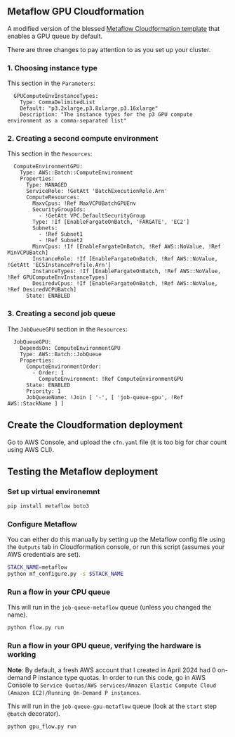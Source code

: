 ## Metaflow GPU Cloudformation

A modified version of the blessed [Metaflow Cloudformation template](https://github.com/outerbounds/metaflow-tools/blob/master/aws/cloudformation/metaflow-cfn-template.yml) that enables a GPU queue by default.

There are three changes to pay attention to as you set up your cluster.

### 1. Choosing instance type
This section in the `Parameters`:
```
  GPUComputeEnvInstanceTypes:
    Type: CommaDelimitedList
    Default: "p3.2xlarge,p3.8xlarge,p3.16xlarge"
    Description: "The instance types for the p3 GPU compute environment as a comma-separated list"
```

### 2. Creating a second compute environment

This section in the `Resources`:
```
  ComputeEnvironmentGPU:
    Type: AWS::Batch::ComputeEnvironment
    Properties:
      Type: MANAGED
      ServiceRole: !GetAtt 'BatchExecutionRole.Arn'
      ComputeResources:
        MaxvCpus: !Ref MaxVCPUBatchGPUEnv
        SecurityGroupIds:
          - !GetAtt VPC.DefaultSecurityGroup
        Type: !If [EnableFargateOnBatch, 'FARGATE', 'EC2']
        Subnets:
          - !Ref Subnet1
          - !Ref Subnet2
        MinvCpus: !If [EnableFargateOnBatch, !Ref AWS::NoValue, !Ref MinVCPUBatch]
        InstanceRole: !If [EnableFargateOnBatch, !Ref AWS::NoValue, !GetAtt 'ECSInstanceProfile.Arn']
        InstanceTypes: !If [EnableFargateOnBatch, !Ref AWS::NoValue, !Ref GPUComputeEnvInstanceTypes]
        DesiredvCpus: !If [EnableFargateOnBatch, !Ref AWS::NoValue, !Ref DesiredVCPUBatch]
      State: ENABLED
```

### 3. Creating a second job queue
The `JobQueueGPU` section in the `Resources`:
```
  JobQueueGPU:
    DependsOn: ComputeEnvironmentGPU
    Type: AWS::Batch::JobQueue
    Properties:
      ComputeEnvironmentOrder:
        - Order: 1
          ComputeEnvironment: !Ref ComputeEnvironmentGPU
      State: ENABLED
      Priority: 1
      JobQueueName: !Join [ '-', [ 'job-queue-gpu', !Ref AWS::StackName ] ]
```

## Create the Cloudformation deployment
Go to AWS Console, and upload the `cfn.yaml` file (it is too big for char count using AWS CLI). 

## Testing the Metaflow deployment

### Set up virtual environemnt
```bash
pip install metaflow boto3
```

### Configure Metaflow

You can either do this manually by setting up the Metaflow config file using the `Outputs` tab in Cloudformation console, or run this script (assumes your AWS credentials are set).
```bash
STACK_NAME=metaflow
python mf_configure.py -s $STACK_NAME
```

### Run a flow in your CPU queue

This will run in the `job-queue-metaflow` queue (unless you changed the name).
```bash
python flow.py run
```

### Run a flow in your GPU queue, verifying the hardware is working

**Note**: By default, a fresh AWS account that I created in April 2024 had 0 on-demand P instance type quotas.
In order to run this code, go in AWS Console to `Service Quotas/AWS services/Amazon Elastic Compute Cloud (Amazon EC2)/Running On-Demand P instances`.

This will run in the `job-queue-gpu-metaflow` queue (look at the `start` step `@batch` decorator).
```bash
python gpu_flow.py run
```